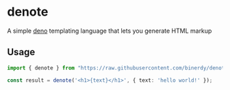 # denote
A simple [deno](https://deno.land/) templating language that lets you generate HTML markup

## Usage
```ts
import { denote } from "https://raw.githubusercontent.com/binerdy/denote/master/denote.ts";

const result = denote('<h1>{text}</h1>', { text: 'hello world!' });
```
